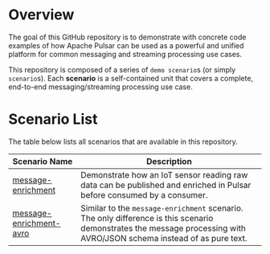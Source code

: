 # Overview

The goal of this GitHub repository is to demonstrate with concrete code examples of how Apache Pulsar can be used as a powerful and unified platform for common messaging and streaming processing use cases. 


This repository is composed of a series of `demo scenario`s (or simply `scenario`s). Each **scenario** is a self-contained unit that covers a complete, end-to-end messaging/streaming processing use case.

# Scenario List

The table below lists all scenarios that are available in this repository.

| Scenario Name | Description |
| ------------- | ----------- |
| [message-enrichment](scenarios/message-enrichment/README.md) | Demonstrate how an IoT sensor reading raw data can be published and enriched in Pulsar before consumed by a consumer. |
| [message-enrichment-avro](scenarios/message-enrichment-avro/README.md) | Similar to the `message-enrichment` scenario. The only difference is this scenario demonstrates the message processing with AVRO/JSON schema instead of as pure text. |